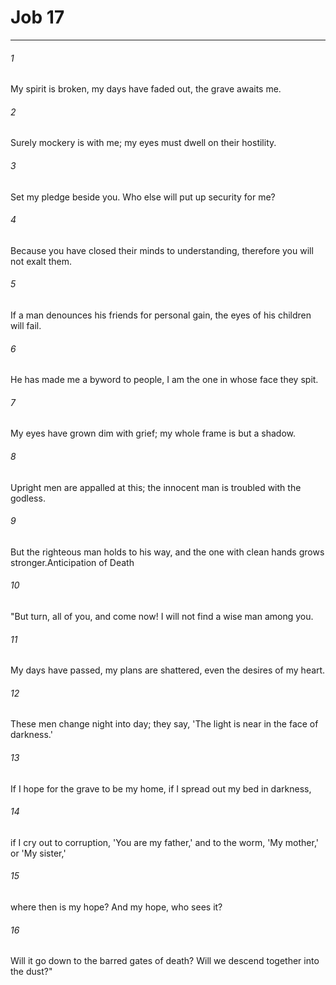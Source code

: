 # Job 17
***



###### 1 
My spirit is broken, my days have faded out, the grave awaits me. 

###### 2 
Surely mockery is with me; my eyes must dwell on their hostility. 

###### 3 
Set my pledge beside you. Who else will put up security for me? 

###### 4 
Because you have closed their minds to understanding, therefore you will not exalt them. 

###### 5 
If a man denounces his friends for personal gain, the eyes of his children will fail. 

###### 6 
He has made me a byword to people, I am the one in whose face they spit. 

###### 7 
My eyes have grown dim with grief; my whole frame is but a shadow. 

###### 8 
Upright men are appalled at this; the innocent man is troubled with the godless. 

###### 9 
But the righteous man holds to his way, and the one with clean hands grows stronger.Anticipation of Death 

###### 10 
"But turn, all of you, and come now! I will not find a wise man among you. 

###### 11 
My days have passed, my plans are shattered, even the desires of my heart. 

###### 12 
These men change night into day; they say, 'The light is near in the face of darkness.' 

###### 13 
If I hope for the grave to be my home, if I spread out my bed in darkness, 

###### 14 
if I cry out to corruption, 'You are my father,' and to the worm, 'My mother,' or 'My sister,' 

###### 15 
where then is my hope? And my hope, who sees it? 

###### 16 
Will it go down to the barred gates of death? Will we descend together into the dust?"
